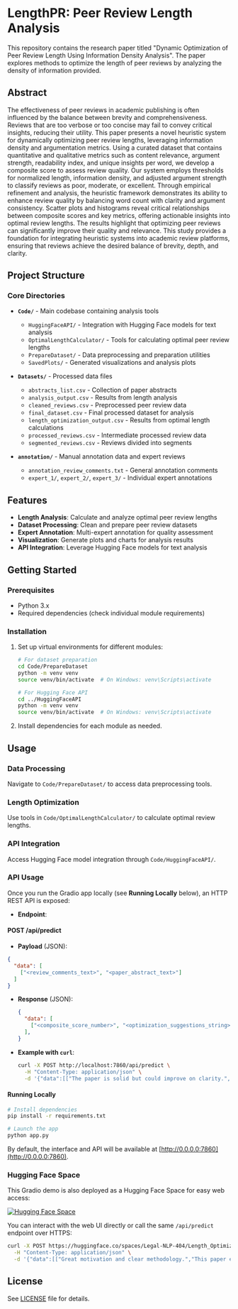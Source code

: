 # LengthPR: Peer Review Length Analysis

This repository contains the research paper titled "Dynamic Optimization of Peer Review Length Using Information Density Analysis". The paper explores methods to optimize the length of peer reviews by analyzing the density of information provided.

## Abstract

The effectiveness of peer reviews in academic publishing is often influenced by the balance between brevity and comprehensiveness. Reviews that are too verbose or too concise may fail to convey critical insights, reducing their utility. This paper presents a novel heuristic system for dynamically optimizing peer review lengths, leveraging information density and argumentation metrics. Using a curated dataset that contains quantitative and qualitative metrics such as content relevance, argument strength, readability index, and unique insights per word, we develop a composite score to assess review quality. Our system employs thresholds for normalized length, information density, and adjusted argument strength to classify reviews as poor, moderate, or excellent. Through empirical refinement and analysis, the heuristic framework demonstrates its ability to enhance review quality by balancing word count with clarity and argument consistency. Scatter plots and histograms reveal critical relationships between composite scores and key metrics, offering actionable insights into optimal review lengths. The results highlight that optimizing peer reviews can significantly improve their quality and relevance. This study provides a foundation for integrating heuristic systems into academic review platforms, ensuring that reviews achieve the desired balance of brevity, depth, and clarity.

## Project Structure

### Core Directories

- **`Code/`** - Main codebase containing analysis tools
  - `HuggingFaceAPI/` - Integration with Hugging Face models for text analysis
  - `OptimalLengthCalculator/` - Tools for calculating optimal peer review lengths
  - `PrepareDataset/` - Data preprocessing and preparation utilities
  - `SavedPlots/` - Generated visualizations and analysis plots

- **`Datasets/`** - Processed data files
  - `abstracts_list.csv` - Collection of paper abstracts
  - `analysis_output.csv` - Results from length analysis
  - `cleaned_reviews.csv` - Preprocessed peer review data
  - `final_dataset.csv` - Final processed dataset for analysis
  - `length_optimization_output.csv` - Results from optimal length calculations
  - `processed_reviews.csv` - Intermediate processed review data
  - `segmented_reviews.csv` - Reviews divided into segments

- **`annotation/`** - Manual annotation data and expert reviews
  - `annotation_review_comments.txt` - General annotation comments
  - `expert_1/`, `expert_2/`, `expert_3/` - Individual expert annotations

## Features

- **Length Analysis**: Calculate and analyze optimal peer review lengths
- **Dataset Processing**: Clean and prepare peer review datasets
- **Expert Annotation**: Multi-expert annotation for quality assessment
- **Visualization**: Generate plots and charts for analysis results
- **API Integration**: Leverage Hugging Face models for text analysis

## Getting Started

### Prerequisites

- Python 3.x
- Required dependencies (check individual module requirements)

### Installation

1. Set up virtual environments for different modules:
   ```bash
   # For dataset preparation
   cd Code/PrepareDataset
   python -m venv venv
   source venv/bin/activate  # On Windows: venv\Scripts\activate
   
   # For Hugging Face API
   cd ../HuggingFaceAPI
   python -m venv venv
   source venv/bin/activate  # On Windows: venv\Scripts\activate
   ```

2. Install dependencies for each module as needed.

## Usage

### Data Processing
Navigate to `Code/PrepareDataset/` to access data preprocessing tools.

### Length Optimization
Use tools in `Code/OptimalLengthCalculator/` to calculate optimal review lengths.

### API Integration
Access Hugging Face model integration through `Code/HuggingFaceAPI/`.

### API Usage

Once you run the Gradio app locally (see **Running Locally** below), an HTTP REST API is exposed:

- **Endpoint**:  

#### POST /api/predict

- **Payload** (JSON):  
```json
{
  "data": [
    ["<review_comments_text>", "<paper_abstract_text>"]
  ]
}
```

- **Response** (JSON):

  ```json
  {
    "data": [
      ["<composite_score_number>", "<optimization_suggestions_string>"]
    ],
  }
  ```

- **Example with `curl`**:

  ```bash
  curl -X POST http://localhost:7860/api/predict \
    -H "Content-Type: application/json" \
    -d '{"data":[["The paper is solid but could improve on clarity.","This paper explores..."]]}'
  ```

#### Running Locally

```bash
# Install dependencies
pip install -r requirements.txt

# Launch the app
python app.py
```

By default, the interface and API will be available at [http://0.0.0.0:7860](http://0.0.0.0:7860).

### Hugging Face Space

This Gradio demo is also deployed as a Hugging Face Space for easy web access:

[![Hugging Face Space](https://img.shields.io/badge/HuggingFace-Space-blue?logo=huggingface)](https://huggingface.co/spaces/Legal-NLP-404/Length_Optimization_Peer_Review)

You can interact with the web UI directly or call the same `/api/predict` endpoint over HTTPS:

```bash
curl -X POST https://huggingface.co/spaces/Legal-NLP-404/Length_Optimization_Peer_Review \
  -H "Content-Type: application/json" \
  -d '{"data":[["Great motivation and clear methodology.","This paper explores..."]]}'
```

## License

See [LICENSE](LICENSE) file for details.
